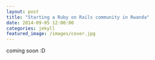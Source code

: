 ```yaml
---
layout: post
title: "Starting a Ruby on Rails community in Rwanda"
date: 2014-09-05 12:00:00
categories: jekyll
featured_image: /images/cover.jpg
---
```


coming soon :D
